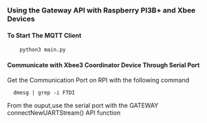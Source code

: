 ### Using the Gateway API with Raspberry PI3B+ and Xbee Devices

#### To Start The MQTT Client 
```
    python3 main.py
````
#### Communicate with Xbee3 Coordinator Device Through Serial Port
Get the Communication Port on RPI with the following command
```
  dmesg | grep -i FTDI
```
From the ouput,use the serial port with the GATEWAY connectNewUARTStream() API function

